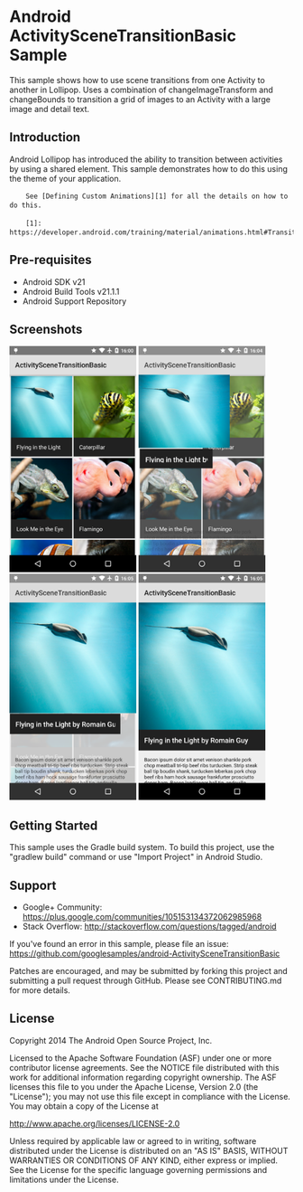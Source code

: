 Android ActivitySceneTransitionBasic Sample
===================================

This sample shows how to use scene transitions from one Activity to another in Lollipop.
        Uses a combination of changeImageTransform and changeBounds to transition a grid of images
        to an Activity with a large image and detail text.

Introduction
------------

Android Lollipop has introduced the ability to transition between activities by using a shared element.
        This sample demonstrates how to do this using the theme of your application.

        See [Defining Custom Animations][1] for all the details on how to do this.

        [1]: https://developer.android.com/training/material/animations.html#Transitions

Pre-requisites
--------------

- Android SDK v21
- Android Build Tools v21.1.1
- Android Support Repository

Screenshots
-------------

<img src=screenshots/1-main.png height="400" alt="Screenshot"/> <img src=screenshots/2-transition.png height="400" alt="Screenshot"/> <img src=screenshots/3-transition.png height="400" alt="Screenshot"/> <img src=screenshots/4-detail.png height="400" alt="Screenshot"/> 

Getting Started
---------------

This sample uses the Gradle build system. To build this project, use the
"gradlew build" command or use "Import Project" in Android Studio.

Support
-------

- Google+ Community: https://plus.google.com/communities/105153134372062985968
- Stack Overflow: http://stackoverflow.com/questions/tagged/android

If you've found an error in this sample, please file an issue:
https://github.com/googlesamples/android-ActivitySceneTransitionBasic

Patches are encouraged, and may be submitted by forking this project and
submitting a pull request through GitHub. Please see CONTRIBUTING.md for more details.

License
-------

Copyright 2014 The Android Open Source Project, Inc.

Licensed to the Apache Software Foundation (ASF) under one or more contributor
license agreements.  See the NOTICE file distributed with this work for
additional information regarding copyright ownership.  The ASF licenses this
file to you under the Apache License, Version 2.0 (the "License"); you may not
use this file except in compliance with the License.  You may obtain a copy of
the License at

http://www.apache.org/licenses/LICENSE-2.0

Unless required by applicable law or agreed to in writing, software
distributed under the License is distributed on an "AS IS" BASIS, WITHOUT
WARRANTIES OR CONDITIONS OF ANY KIND, either express or implied.  See the
License for the specific language governing permissions and limitations under
the License.
